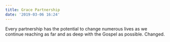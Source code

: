 ```yaml
---
title: Grace Partnership
date: '2019-03-06 16:24'
---
```

Every partnership has the potential to change numerous lives as we continue reaching as far and as deep with the Gospel as possible. Changed.
